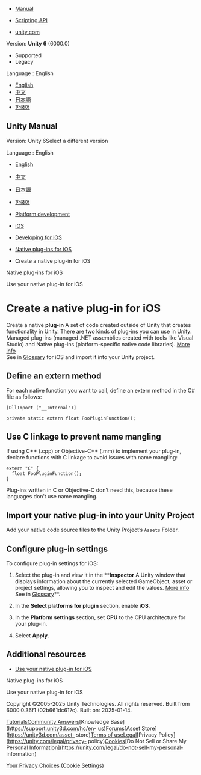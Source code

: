 [](https://docs.unity3d.com)

  * [Manual](../Manual/index.html)
  * [Scripting API](../ScriptReference/index.html)

  * [unity.com](https://unity.com/)

Version: **Unity 6** (6000.0)

  * Supported
  * Legacy

Language : English

  * [English](/Manual/ios-native-plugin-create.html)
  * [中文](/cn/current/Manual/ios-native-plugin-create.html)
  * [日本語](/ja/current/Manual/ios-native-plugin-create.html)
  * [한국어](/kr/current/Manual/ios-native-plugin-create.html)

[](https://docs.unity3d.com)

## Unity Manual

Version: Unity 6Select a different version

Language : English

  * [English](/Manual/ios-native-plugin-create.html)
  * [中文](/cn/current/Manual/ios-native-plugin-create.html)
  * [日本語](/ja/current/Manual/ios-native-plugin-create.html)
  * [한국어](/kr/current/Manual/ios-native-plugin-create.html)

  * [Platform development ](PlatformSpecific.html)
  * [iOS](iphone.html)
  * [Developing for iOS](ios-developing.html)
  * [Native plug-ins for iOS](PluginsForIOS.html)
  * Create a native plug-in for iOS

[](PluginsForIOS.html)

Native plug-ins for iOS

[](ios-native-plugin-use.html)

Use your native plug-in for iOS

# Create a native plug-in for iOS

Create a native **plug-in** A set of code created outside of Unity that
creates functionality in Unity. There are two kinds of plug-ins you can use in
Unity: Managed plug-ins (managed .NET assemblies created with tools like
Visual Studio) and Native plug-ins (platform-specific native code libraries).
[More info](./plug-ins.html)  
See in [Glossary](Glossary.html#Plug-in) for iOS and import it into your Unity
project.

## Define an extern method

For each native function you want to call, define an extern method in the C#
file as follows:

    
    
    [DllImport ("__Internal")] 
        
    private static extern float FooPluginFunction();
    

## Use C linkage to prevent name mangling

If using C++ (.cpp) or Objective-C++ (.mm) to implement your plug-in, declare
functions with C linkage to avoid issues with name mangling:

    
    
    extern "C" {
      float FooPluginFunction();
    }
    

Plug-ins written in C or Objective-C don’t need this, because these languages
don’t use name mangling.

## Import your native plug-in into your Unity Project

Add your native code source files to the Unity Project’s `Assets` Folder.

## Configure plug-in settings

To configure plug-in settings for iOS:

  1. Select the plug-in and view it in the ****Inspector** A Unity window that displays information about the currently selected GameObject, asset or project settings, allowing you to inspect and edit the values. [More info](UsingTheInspector.html)  
See in [Glossary](Glossary.html#Inspector)**.

  2. In the **Select platforms for plugin** section, enable **iOS**.
  3. In the **Platform settings** section, set **CPU** to the CPU architecture for your plug-in.
  4. Select **Apply**.

## Additional resources

  * [Use your native plug-in for iOS](ios-native-plugin-use.html)

[](PluginsForIOS.html)

Native plug-ins for iOS

[](ios-native-plugin-use.html)

Use your native plug-in for iOS

Copyright ©2005-2025 Unity Technologies. All rights reserved. Built from
6000.0.36f1 (02b661dc617c). Built on: 2025-01-14.

[Tutorials](https://learn.unity.com/)[Community
Answers](https://answers.unity3d.com)[Knowledge
Base](https://support.unity3d.com/hc/en-
us)[Forums](https://forum.unity3d.com)[Asset Store](https://unity3d.com/asset-
store)[Terms of
use](https://docs.unity3d.com/Manual/TermsOfUse.html)[Legal](https://unity.com/legal)[Privacy
Policy](https://unity.com/legal/privacy-
policy)[Cookies](https://unity.com/legal/cookie-policy)[Do Not Sell or Share
My Personal Information](https://unity.com/legal/do-not-sell-my-personal-
information)

[Your Privacy Choices (Cookie Settings)](javascript:void\(0\);)

